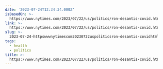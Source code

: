 ```yaml
---
date: '2023-07-24T12:34:34.000Z'
isBasedOn: >-
  https://www.nytimes.com/2023/07/22/us/politics/ron-desantis-covid.html?smid=nytcore-ios-share&referringSource=articleShare
link: >-
  https://www.nytimes.com/2023/07/22/us/politics/ron-desantis-covid.html?smid=nytcore-ios-share&referringSource=articleShare
slug: >-
  2023-07-24-httpswwwnytimescom20230722uspoliticsron-desantis-covidhtmlsmidnytcore-ios-shareandreferringsourcearticleshare
tags:
  - health
  - politics
title: >-
  https://www.nytimes.com/2023/07/22/us/politics/ron-desantis-covid.html?smid=nytcore-ios-share&referringSource=articleShare
---
```


